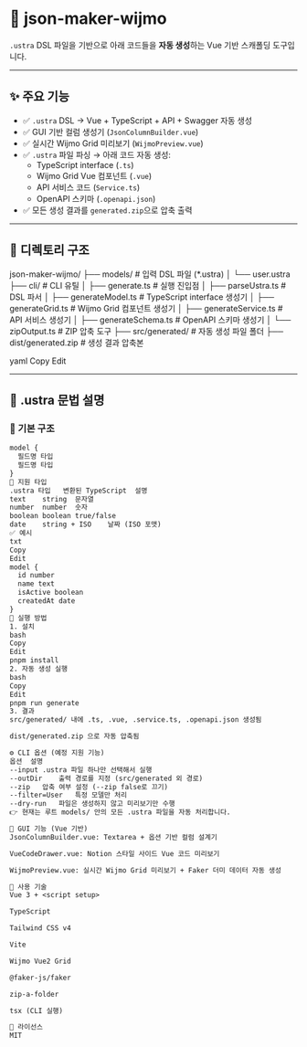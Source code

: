 # 🧰 json-maker-wijmo

`.ustra` DSL 파일을 기반으로 아래 코드들을 **자동 생성**하는 Vue 기반 스캐폴딩 도구입니다.

---

## ✨ 주요 기능

- ✅ `.ustra` DSL → Vue + TypeScript + API + Swagger 자동 생성
- ✅ GUI 기반 컬럼 생성기 (`JsonColumnBuilder.vue`)
- ✅ 실시간 Wijmo Grid 미리보기 (`WijmoPreview.vue`)
- ✅ `.ustra` 파일 파싱 → 아래 코드 자동 생성:
  - TypeScript interface (`.ts`)
  - Wijmo Grid Vue 컴포넌트 (`.vue`)
  - API 서비스 코드 (`Service.ts`)
  - OpenAPI 스키마 (`.openapi.json`)
- ✅ 모든 생성 결과를 `generated.zip`으로 압축 출력

---

## 📂 디렉토리 구조

json-maker-wijmo/ ├── models/ # 입력 DSL 파일 (\*.ustra) │ └── user.ustra ├── cli/ # CLI 유틸 │ ├── generate.ts # 실행 진입점 │ ├── parseUstra.ts # DSL 파서 │ ├── generateModel.ts # TypeScript interface 생성기 │ ├── generateGrid.ts # Wijmo Grid 컴포넌트 생성기 │ ├── generateService.ts # API 서비스 생성기 │ ├── generateSchema.ts # OpenAPI 스키마 생성기 │ └── zipOutput.ts # ZIP 압축 도구 ├── src/generated/ # 자동 생성 파일 폴더 ├── dist/generated.zip # 생성 결과 압축본

yaml
Copy
Edit

---

## 🧾 .ustra 문법 설명

### 📄 기본 구조

```txt
model {
  필드명 타입
  필드명 타입
}
📌 지원 타입
.ustra 타입	변환된 TypeScript	설명
text	string	문자열
number	number	숫자
boolean	boolean	true/false
date	string + ISO	날짜 (ISO 포맷)
✅ 예시
txt
Copy
Edit
model {
  id number
  name text
  isActive boolean
  createdAt date
}
🚀 실행 방법
1. 설치
bash
Copy
Edit
pnpm install
2. 자동 생성 실행
bash
Copy
Edit
pnpm run generate
3. 결과
src/generated/ 내에 .ts, .vue, .service.ts, .openapi.json 생성됨

dist/generated.zip 으로 자동 압축됨

⚙️ CLI 옵션 (예정 지원 기능)
옵션	설명
--input	.ustra 파일 하나만 선택해서 실행
--outDir	출력 경로를 지정 (src/generated 외 경로)
--zip	압축 여부 설정 (--zip false로 끄기)
--filter=User	특정 모델만 처리
--dry-run	파일은 생성하지 않고 미리보기만 수행
👉 현재는 루트 models/ 안의 모든 .ustra 파일을 자동 처리합니다.

🧪 GUI 기능 (Vue 기반)
JsonColumnBuilder.vue: Textarea + 옵션 기반 컬럼 설계기

VueCodeDrawer.vue: Notion 스타일 사이드 Vue 코드 미리보기

WijmoPreview.vue: 실시간 Wijmo Grid 미리보기 + Faker 더미 데이터 자동 생성

🧱 사용 기술
Vue 3 + <script setup>

TypeScript

Tailwind CSS v4

Vite

Wijmo Vue2 Grid

@faker-js/faker

zip-a-folder

tsx (CLI 실행)

📄 라이선스
MIT
```
